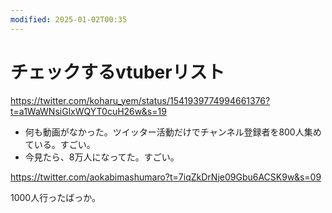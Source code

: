 ```yaml
---
modified: 2025-01-02T00:35
---
```

# チェックするvtuberリスト

https://twitter.com/koharu_yem/status/1541939774994661376?t=a1WaWNsiGlxWQYT0cuH26w&s=19

- 何も動画がなかった。ツイッター活動だけでチャンネル登録者を800人集めている。すごい。  
- 今見たら、8万人になってた。すごい。  

https://twitter.com/aokabimashumaro?t=7iqZkDrNje09Gbu6ACSK9w&s=09

1000人行ったばっか。